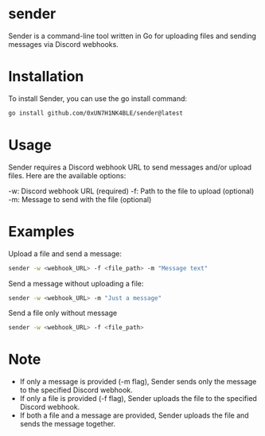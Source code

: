# sender
Sender is a command-line tool written in Go for uploading files and sending messages via Discord webhooks.

# Installation
To install Sender, you can use the go install command:

```bash
go install github.com/0xUN7H1NK4BLE/sender@latest
```
# Usage

Sender requires a Discord webhook URL to send messages and/or upload files. Here are the available options:

-w: Discord webhook URL (required)
-f: Path to the file to upload (optional)
-m: Message to send with the file (optional)

# Examples
Upload a file and send a message:
```bash
sender -w <webhook_URL> -f <file_path> -m "Message text"
```

Send a message without uploading a file:
```bash
sender -w <webhook_URL> -m "Just a message"
```

Send a file only without message
```bash
sender -w <webhook_URL> -f <file_path>
```

# Note
* If only a message is provided (-m flag), Sender sends only the message to the specified Discord webhook.
* If only a file is provided (-f flag), Sender uploads the file to the specified Discord webhook.
* If both a file and a message are provided, Sender uploads the file and sends the message together.
